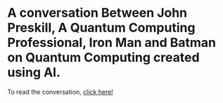 # A conversation Between John Preskill, A Quantum Computing Professional, Iron Man and Batman on Quantum Computing created using AI.

  To read the conversation, [click here!](https://github.com/dhakalnirajan/Introduction-to-Qiskit)
